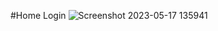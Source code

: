 #Home Login
![Screenshot 2023-05-17 135941](https://github.com/Anggiisaap/Aplikasi-Pencarian-Cafee/assets/129248514/6bc275de-afce-4da3-abff-776f4784d362)
